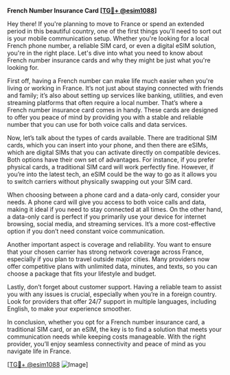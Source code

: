 **French Number Insurance Card [[TG💪+ @esim1088](https://t.me/s/esim1088)]**

Hey there! If you're planning to move to France or spend an extended period in this beautiful country, one of the first things you'll need to sort out is your mobile communication setup. Whether you're looking for a local French phone number, a reliable SIM card, or even a digital eSIM solution, you're in the right place. Let's dive into what you need to know about French number insurance cards and why they might be just what you're looking for.

First off, having a French number can make life much easier when you're living or working in France. It’s not just about staying connected with friends and family; it’s also about setting up services like banking, utilities, and even streaming platforms that often require a local number. That’s where a French number insurance card comes in handy. These cards are designed to offer you peace of mind by providing you with a stable and reliable number that you can use for both voice calls and data services.

Now, let’s talk about the types of cards available. There are traditional SIM cards, which you can insert into your phone, and then there are eSIMs, which are digital SIMs that you can activate directly on compatible devices. Both options have their own set of advantages. For instance, if you prefer physical cards, a traditional SIM card will work perfectly fine. However, if you’re into the latest tech, an eSIM could be the way to go as it allows you to switch carriers without physically swapping out your SIM card.

When choosing between a phone card and a data-only card, consider your needs. A phone card will give you access to both voice calls and data, making it ideal if you need to stay connected at all times. On the other hand, a data-only card is perfect if you primarily use your device for internet browsing, social media, and streaming services. It’s a more cost-effective option if you don’t need constant voice communication.

Another important aspect is coverage and reliability. You want to ensure that your chosen carrier has strong network coverage across France, especially if you plan to travel outside major cities. Many providers now offer competitive plans with unlimited data, minutes, and texts, so you can choose a package that fits your lifestyle and budget.

Lastly, don’t forget about customer support. Having a reliable team to assist you with any issues is crucial, especially when you’re in a foreign country. Look for providers that offer 24/7 support in multiple languages, including English, to make your experience smoother.

In conclusion, whether you opt for a French number insurance card, a traditional SIM card, or an eSIM, the key is to find a solution that meets your communication needs while keeping costs manageable. With the right provider, you’ll enjoy seamless connectivity and peace of mind as you navigate life in France.

[[TG💪+ @esim1088](https://t.me/s/esim1088) ![Image](https://i.postimg.cc/Y0z9fWf4/image.png)]